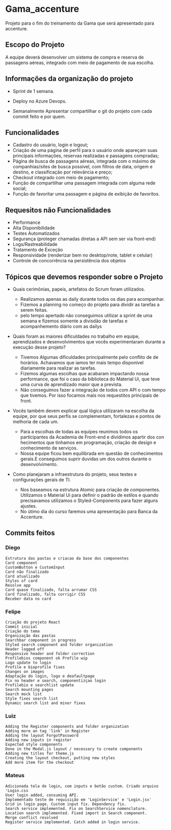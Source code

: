 # Gama_accenture

Projeto para o fim do treinamento da Gama que será apresentado para accenture.

## Escopo do Projeto

A equipe deverá desenvolver um sistema de compra e reserva de passagens aéreas, integrado com meio de pagamento de sua escolha.

## Informações da organização do projeto

- Sprint de 1 semana.

- Deploy no Azure Devops.

- Semanalmente Apresentar compartilhar o git do projeto com cada commit feito e por quem.

## Funcionalidades

- Cadastro do usuário, login e logout;
- Criação de uma página de perfil para o usuário onde apareçam suas principais informações, reservas realizadas e passagens compradas;
- Página de  busca de passagens aéreas, integrada com o máximo de companhias/sites de busca possível, com filtros de data, origem e destino, e classificação por relevância e preço;
- Checkout integrado com meio de pagamento;
- Função de compartilhar uma passagem integrada com alguma rede social;
- Função de favoritar uma passagem e página de exibição de favoritos.

## Requesitos não Funcionalidades

- Performance
- Alta Disponibilidade
- Testes Automatizados
- Segurança (proteger chamadas diretas a API sem ser via front-end)
- Logs/Rastreabilidade
- Tratamento de Exceção
- Responsividade (renderizar bem no desktop/note, tablet e celular)
- Controle de concorrência na persistência dos objetos

## Tópicos que devemos responder sobre o Projeto

- Quais cerimônias, papeis, artefatos do Scrum foram utilizados.
  - Realizamos apenas as daily durante todos os dias para acompanhar.
  - Fizemos a planning no começo do projeto para dividir as tarefas a serem feitas.
  - pelo tempo apertado não conseguimos utilizar a sprint de uma semana e fizemos somente a divisdão de tarefas e acompanhemento diário com as dailys

- Quais foram as maiores dificuldades no trabalho em equipe, aprendizados e desenvolvimentos que vocês experimentaram durante a execução desse projeto?
  - Tivemos Algumas dificuldades principalmente pelo conflito de de horários. Achavamos que iamos ter mais tempo disponível diariamente para realizar as tarefas.
  - Fizemos algumas escolhas que acabaram impactando nossa performance, que foi o caso da biblioteca do Material Ui, que teve uma curva de aprendizado maior que a prevista.
  - Não conseguimos fazer a integração de todos com API o com tempo que tivemos. Por isso focamos mais nos requestitos principais de front.

- Vocês também devem explicar qual lógica utilizaram na escolha da equipe, por que seus perfis se complementam, fortalezas e pontos de melhoria de cada um.
  - Para a escolhas de todas as equipes reunimos todos os participantes da Academia de Front-end e dividimos apartir dos con hecimentos que tinhamos em programação, criação de design e conhecimento de serviços.
  - Nossa equipe ficou bem equilibrada em questão de conhecimentos gerais.E conseguimos suprir duvidas um dos outros durante o desenvolvimento. 
- Como planejaram a infraestrutura do projeto, seus testes e configurações gerais de TI.
  - Nos baseamos na estrutura Atomic para criação de componentes. Utilizamos o Material Ui para definir o padrão de estilos e quando precisavamos utilizamos o Styled-Components para fazer alguns ajustes.
  - No útimo dia do curso faremos uma apresentação para Banca da Accenture.

## Commits feitos

  ### Diego
    Estrutura das pastas e criacao da base dos componentes
    Card component
    CustomButton e CustomInput
    Card não finalizado
    Card atualizado
    Styles of card
    Resolve app
    Card quase finalizado, falta arrumar CSS
    Card finalizado, falta corrigir CSS
    Receber data no card
    
  ### Felipe
    Criação do projeto React
    Commit inicial
    Criação do tema
    Organização das pastas
    Searchbar component in progress
    Styled search component and folder organization
    Header logged off
    Responsive header and folder correction
    Profilebios component ok Profile wip
    Logo update to login
    Profile e bioprofile fixes
    Changes on images
    Adaptação do login, logo e deafaultpage
    Fix no header e search, componentizçao login
    Profilebio e searchlist update
    Search mounting pages
    Search mock list
    Style fixes search list
    Dynamic search list and minor fixes
    
  ### Luiz
    Adding the Register components and folder organization
    Adding more an tag 'link' in Register
    Adding the layout ForgotPassword
    Adding new inputs in register
    Expected style components
    Done in the Modal.js layout / necessary to create components
    Adding new titles for theme.js 
    Creating the layout checkout, putting new styles
    Add more item for the checkout
    
 ### Mateus
    Adicionada tela de login, com inputs e botão custom. Criado arquivo 'Login.css
    User login added, consuming API.
    Implementado teste de requisição em 'LoginService' e 'Login.jsx'
    Grid in login page. Custom input fix. Dependency fix.
    Search service implemented. Fix on SearchService nomenclature.
    Location search implemented. Fixed import in Search component.
    Merge conflict resolved
    Register service implemented. Catch added in login service.
